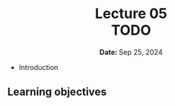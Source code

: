 <h1 align="center">
<b>Lecture 05</b><br>
TODO
</h1>
<p align="center"><b>Date: </b>Sep 25, 2024</p>

-   Introduction

## Learning objectives
